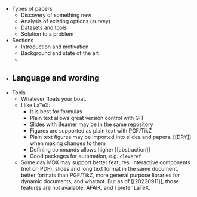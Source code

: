 - Types of papers
	- Discovery of something new
	- Analysis of existing options (survey)
	- Datasets and tools
	- Solution to a problem
- Sections
	- Introduction and motivation
	- Background and state of the art
	-
- Language and wording
	-
- Tools
	- Whatever floats your boat.
	- I like LaTeX:
	  * It is best for formulas
	  * Plain text allows great version control with GIT
	  * Slides with Beamer may be in the same repository
	  * Figures are supported as plain text with PGF/TikZ
	  * Plain text figures may be imported into slides and papers. [[DRY]] when making changes to them
	  * Defining commands allows higher [[abstraction]]
	  * Good packages for automation, e.g. `cleveref`
	- Some day MDX may support better features: Interactive components (not on PDF), slides and long text format in the same document, better formats than PGF/TikZ, more general purpose libraries for dynamic documents, and whatnot. But as of [[20220911]], those features are not available, AFAIK, and I prefer LaTeX.